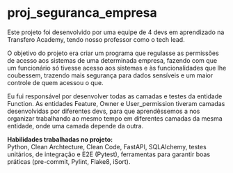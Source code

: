# proj_seguranca_empresa

Este projeto foi desenvolvido por uma equipe de 4 devs em aprendizado na Transfero Academy, tendo nosso professor como o tech lead. 

O objetivo do projeto era criar um programa que regulasse as permissões de acesso aos sistemas de uma determinada empresa, fazendo com que um funcionário só tivesse acesso aos sistemas e às funcionalidades que lhe coubessem, trazendo mais segurança para dados sensíveis e um maior controle de quem acessou o que.

Eu fui responsável por desenvolver todas as camadas e testes da entidade Function. As entidades Feature, Owner e User_permission tiveram camadas desenvolvidas por diferentes devs, para que aprendêssemos a nos organizar trabalhando ao mesmo tempo em diferentes camadas da mesma entidade, onde uma camada depende da outra.  

**Habilidades trabalhadas no projeto:**  
Python, Clean Archtecture, Clean Code, FastAPI, SQLAlchemy, testes unitários, de integração e E2E (Pytest), ferramentas para garantir boas práticas (pre-commit, Pylint, Flake8, iSort).
